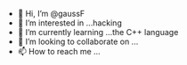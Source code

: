 - 👋 Hi, I’m @gaussF
- 👀 I’m interested in ...hacking
- 🌱 I’m currently learning ...the C++ language
- 💞️ I’m looking to collaborate on ...
- 📫 How to reach me ...

<!---
gaussF/gaussF is a ✨ special ✨ repository because its `README.md` (this file) appears on your GitHub profile.
You can click the Preview link to take a look at your changes.
--->
